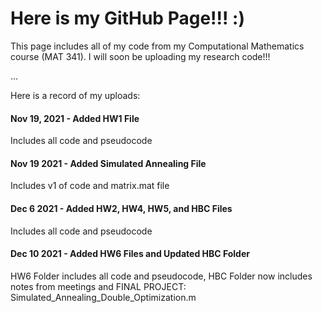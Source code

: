 # Here is my GitHub Page!!! :)
 This page includes all of my code from my Computational Mathematics course (MAT 341). I will soon be uploading my research code!!! 
 
 ...
 
 Here is a record of my uploads:

#### Nov 19, 2021 - Added HW1 File
 Includes all code and pseudocode

#### Nov 19 2021 - Added Simulated Annealing File
 Includes v1 of code and matrix.mat file
 
#### Dec 6 2021 - Added HW2, HW4, HW5, and HBC Files
 Includes all code and pseudocode
 
#### Dec 10 2021 - Added HW6 Files and Updated HBC Folder
 HW6 Folder includes all code and pseudocode,
 HBC Folder now includes notes from meetings and FINAL PROJECT: Simulated_Annealing_Double_Optimization.m
